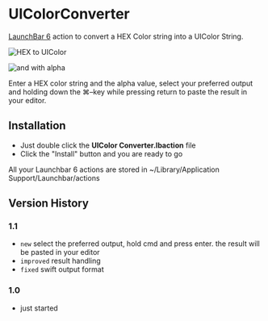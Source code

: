 # UIColorConverter

[LaunchBar 6](http://www.obdev.at/products/launchbar/index.html) action to convert a HEX Color string into a UIColor String.

![HEX to UIColor](https://www.dropbox.com/s/dtgupb3mgfqqt4x/UIColorConverter.png?dl=0)

![and with alpha](https://www.dropbox.com/s/dtgupb3mgfqqt4x/UIColorConverter.png)


Enter a HEX color string and the alpha value, select your preferred output and holding down the ⌘–key while pressing return to paste the result in your editor.


## Installation

* Just double click the **UIColor Converter.lbaction** file
* Click the "Install" button and you are ready to go

All your Launchbar 6 actions are stored in ~/Library/Application Support/Launchbar/actions


## Version History

### 1.1
* `new` select the preferred output, hold cmd and press enter. the result will be pasted in your editor
* `improved` result handling
* `fixed` swift output format

### 1.0

* just started

